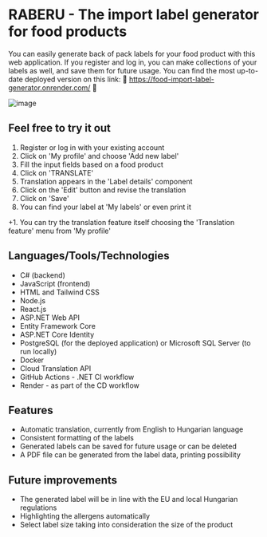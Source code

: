 # RABERU - The import label generator for food products

You can easily generate back of pack labels for your food product with this web application. If you register and log in, you can make collections of your labels as well, and save them for future usage.
You can find the most up-to-date deployed version on this link: 🌟 https://food-import-label-generator.onrender.com/ 🌟

![image](https://github.com/mayu0126/food-import-label-generator/assets/117304817/4bd9b27c-a53a-41a6-8445-d27857ad5605)

## Feel free to try it out
1. Register or log in with your existing account
2. Click on 'My profile' and choose 'Add new label'
3. Fill the input fields based on a food product
4. Click on 'TRANSLATE'
5. Translation appears in the 'Label details' component
6. Click on the 'Edit' button and revise the translation
7. Click on 'Save'
8. You can find your label at 'My labels' or even print it

+1. You can try the translation feature itself choosing the 'Translation feature' menu from 'My profile'

## Languages/Tools/Technologies
- C# (backend)
- JavaScript (frontend)
- HTML and Tailwind CSS
- Node.js
- React.js
- ASP.NET Web API
- Entity Framework Core
- ASP.NET Core Identity
- PostgreSQL (for the deployed application) or Microsoft SQL Server (to run locally)
- Docker
- Cloud Translation API
- GitHub Actions - .NET CI workflow
- Render - as part of the CD workflow

## Features
- Automatic translation, currently from English to Hungarian language
- Consistent formatting of the labels
- Generated labels can be saved for future usage or can be deleted
- A PDF file can be generated from the label data, printing possibility

## Future improvements
- The generated label will be in line with the EU and local Hungarian regulations
- Highlighting the allergens automatically
- Select label size taking into consideration the size of the product
